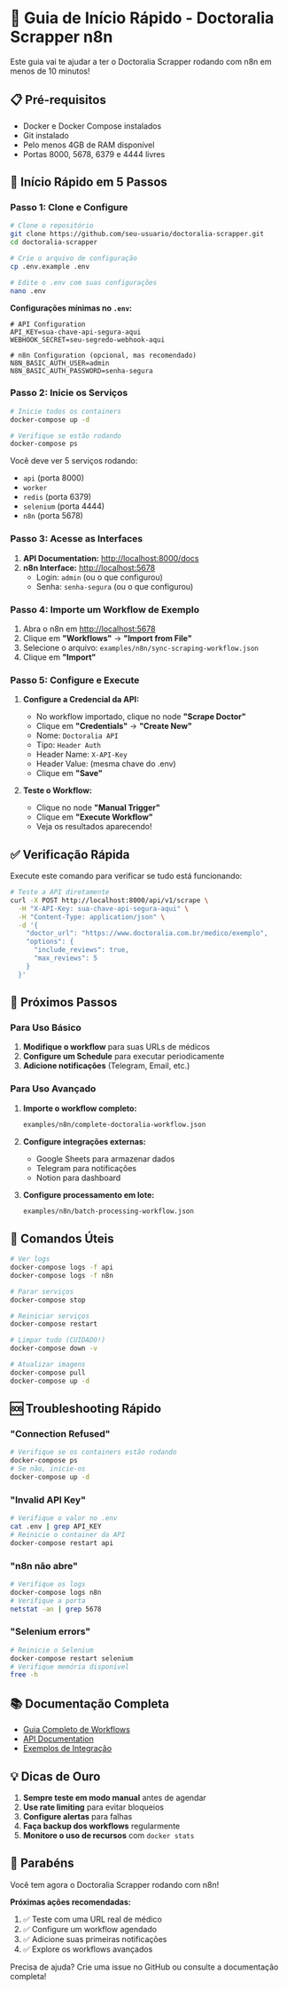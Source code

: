 # 🚀 Guia de Início Rápido - Doctoralia Scrapper n8n

Este guia vai te ajudar a ter o Doctoralia Scrapper rodando com n8n em menos de 10 minutos!

## 📋 Pré-requisitos

- Docker e Docker Compose instalados
- Git instalado
- Pelo menos 4GB de RAM disponível
- Portas 8000, 5678, 6379 e 4444 livres

## 🏃 Início Rápido em 5 Passos

### Passo 1: Clone e Configure

```bash
# Clone o repositório
git clone https://github.com/seu-usuario/doctoralia-scrapper.git
cd doctoralia-scrapper

# Crie o arquivo de configuração
cp .env.example .env

# Edite o .env com suas configurações
nano .env
```

**Configurações mínimas no `.env`:**

```env
# API Configuration
API_KEY=sua-chave-api-segura-aqui
WEBHOOK_SECRET=seu-segredo-webhook-aqui

# n8n Configuration (opcional, mas recomendado)
N8N_BASIC_AUTH_USER=admin
N8N_BASIC_AUTH_PASSWORD=senha-segura
```

### Passo 2: Inicie os Serviços

```bash
# Inicie todos os containers
docker-compose up -d

# Verifique se estão rodando
docker-compose ps
```

Você deve ver 5 serviços rodando:

- `api` (porta 8000)
- `worker`
- `redis` (porta 6379)
- `selenium` (porta 4444)
- `n8n` (porta 5678)

### Passo 3: Acesse as Interfaces

1. **API Documentation:** <http://localhost:8000/docs>
2. **n8n Interface:** <http://localhost:5678>
   - Login: `admin` (ou o que configurou)
   - Senha: `senha-segura` (ou o que configurou)

### Passo 4: Importe um Workflow de Exemplo

1. Abra o n8n em <http://localhost:5678>
2. Clique em **"Workflows"** → **"Import from File"**
3. Selecione o arquivo: `examples/n8n/sync-scraping-workflow.json`
4. Clique em **"Import"**

### Passo 5: Configure e Execute

1. **Configure a Credencial da API:**
   - No workflow importado, clique no node **"Scrape Doctor"**
   - Clique em **"Credentials"** → **"Create New"**
   - Nome: `Doctoralia API`
   - Tipo: `Header Auth`
   - Header Name: `X-API-Key`
   - Header Value: (mesma chave do .env)
   - Clique em **"Save"**

2. **Teste o Workflow:**
   - Clique no node **"Manual Trigger"**
   - Clique em **"Execute Workflow"**
   - Veja os resultados aparecendo!

## ✅ Verificação Rápida

Execute este comando para verificar se tudo está funcionando:

```bash
# Teste a API diretamente
curl -X POST http://localhost:8000/api/v1/scrape \
  -H "X-API-Key: sua-chave-api-segura-aqui" \
  -H "Content-Type: application/json" \
  -d '{
    "doctor_url": "https://www.doctoralia.com.br/medico/exemplo",
    "options": {
      "include_reviews": true,
      "max_reviews": 5
    }
  }'
```

## 🎯 Próximos Passos

### Para Uso Básico

1. **Modifique o workflow** para suas URLs de médicos
2. **Configure um Schedule** para executar periodicamente
3. **Adicione notificações** (Telegram, Email, etc.)

### Para Uso Avançado

1. **Importe o workflow completo:**

   ```bash
   examples/n8n/complete-doctoralia-workflow.json
   ```

2. **Configure integrações externas:**
   - Google Sheets para armazenar dados
   - Telegram para notificações
   - Notion para dashboard

3. **Configure processamento em lote:**

   ```bash
   examples/n8n/batch-processing-workflow.json
   ```

## 🔧 Comandos Úteis

```bash
# Ver logs
docker-compose logs -f api
docker-compose logs -f n8n

# Parar serviços
docker-compose stop

# Reiniciar serviços
docker-compose restart

# Limpar tudo (CUIDADO!)
docker-compose down -v

# Atualizar imagens
docker-compose pull
docker-compose up -d
```

## 🆘 Troubleshooting Rápido

### "Connection Refused"

```bash
# Verifique se os containers estão rodando
docker-compose ps
# Se não, inicie-os
docker-compose up -d
```

### "Invalid API Key"

```bash
# Verifique o valor no .env
cat .env | grep API_KEY
# Reinicie o container da API
docker-compose restart api
```

### "n8n não abre"

```bash
# Verifique os logs
docker-compose logs n8n
# Verifique a porta
netstat -an | grep 5678
```

### "Selenium errors"

```bash
# Reinicie o Selenium
docker-compose restart selenium
# Verifique memória disponível
free -h
```

## 📚 Documentação Completa

- [Guia Completo de Workflows](./n8n-workflows-guide.md)
- [API Documentation](http://localhost:8000/docs)
- [Exemplos de Integração](../examples/n8n/)

## 💡 Dicas de Ouro

1. **Sempre teste em modo manual** antes de agendar
2. **Use rate limiting** para evitar bloqueios
3. **Configure alertas** para falhas
4. **Faça backup dos workflows** regularmente
5. **Monitore o uso de recursos** com `docker stats`

## 🎉 Parabéns

Você tem agora o Doctoralia Scrapper rodando com n8n!

**Próximas ações recomendadas:**

1. ✅ Teste com uma URL real de médico
2. ✅ Configure um workflow agendado
3. ✅ Adicione suas primeiras notificações
4. ✅ Explore os workflows avançados

Precisa de ajuda? Crie uma issue no GitHub ou consulte a documentação completa!
